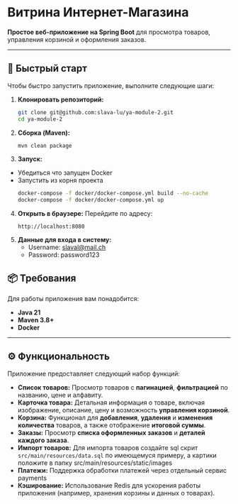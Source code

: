 # Витрина Интернет-Магазина

**Простое веб-приложение на Spring Boot** для просмотра товаров, управления корзиной и оформления заказов.

---

## 🚀 Быстрый старт

Чтобы быстро запустить приложение, выполните следующие шаги:

1.  **Клонировать репозиторий:**
    ```bash
    git clone git@github.com:slava-lu/ya-module-2.git
    cd ya-module-2
    ```

2.  **Сборка (Maven):**
    ```bash
    mvn clean package
    ```

3.  **Запуск:**
* Убедиться что запущен Docker
* Запустить из корня проекта
    ```bash
    docker-compose -f docker/docker-compose.yml build --no-cache
    docker-compose -f docker/docker-compose.yml up
    ```

4.  **Открыть в браузере:**
    Перейдите по адресу:
    ```
    http://localhost:8080
    ```
5. **Данные для входа в систему:**
   * Username: slaval@mail.ch
   * Password: password123

## 📦 Требования

Для работы приложения вам понадобится:

* **Java 21**
* **Maven 3.8+**
* **Docker**

---

## ⚙️ Функциональность

Приложение предоставляет следующий набор функций:

* **Список товаров:** Просмотр товаров с **пагинацией**, **фильтрацией** по названию, цене и алфавиту.
* **Карточка товара:** Детальная информация о товаре, включая изображение, описание, цену и возможность **управления корзиной**.
* **Корзина:** Функционал для **добавления**, **удаления** и **изменения количества** товаров, а также отображение **итоговой суммы**.
* **Заказы:** Просмотр **списка оформленных заказов** и **деталей каждого заказа**.
* **Импорт товаров:** Для импорта товаров создайте sql скрит `src/main/resources/data.sql` по имеющемуся примеру,
а картики положите в папку src/main/resources/static/images
* **Платежи:** Поддержка обработки платежей через отдельный сервис payments
* **Кэширование:** Использование Redis для ускорения работы приложения (например, хранения корзины и данных о товарах).


